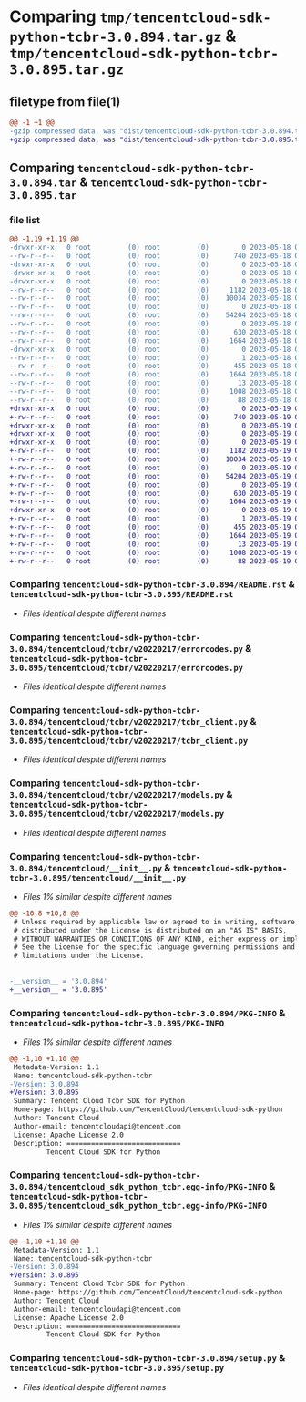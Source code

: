 # Comparing `tmp/tencentcloud-sdk-python-tcbr-3.0.894.tar.gz` & `tmp/tencentcloud-sdk-python-tcbr-3.0.895.tar.gz`

## filetype from file(1)

```diff
@@ -1 +1 @@
-gzip compressed data, was "dist/tencentcloud-sdk-python-tcbr-3.0.894.tar", last modified: Thu May 18 00:37:30 2023, max compression
+gzip compressed data, was "dist/tencentcloud-sdk-python-tcbr-3.0.895.tar", last modified: Fri May 19 03:00:54 2023, max compression
```

## Comparing `tencentcloud-sdk-python-tcbr-3.0.894.tar` & `tencentcloud-sdk-python-tcbr-3.0.895.tar`

### file list

```diff
@@ -1,19 +1,19 @@
-drwxr-xr-x   0 root         (0) root         (0)        0 2023-05-18 00:37:30.000000 tencentcloud-sdk-python-tcbr-3.0.894/
--rw-r--r--   0 root         (0) root         (0)      740 2023-05-18 00:37:30.000000 tencentcloud-sdk-python-tcbr-3.0.894/README.rst
-drwxr-xr-x   0 root         (0) root         (0)        0 2023-05-18 00:37:30.000000 tencentcloud-sdk-python-tcbr-3.0.894/tencentcloud/
-drwxr-xr-x   0 root         (0) root         (0)        0 2023-05-18 00:37:30.000000 tencentcloud-sdk-python-tcbr-3.0.894/tencentcloud/tcbr/
-drwxr-xr-x   0 root         (0) root         (0)        0 2023-05-18 00:37:30.000000 tencentcloud-sdk-python-tcbr-3.0.894/tencentcloud/tcbr/v20220217/
--rw-r--r--   0 root         (0) root         (0)     1182 2023-05-18 00:37:30.000000 tencentcloud-sdk-python-tcbr-3.0.894/tencentcloud/tcbr/v20220217/errorcodes.py
--rw-r--r--   0 root         (0) root         (0)    10034 2023-05-18 00:37:30.000000 tencentcloud-sdk-python-tcbr-3.0.894/tencentcloud/tcbr/v20220217/tcbr_client.py
--rw-r--r--   0 root         (0) root         (0)        0 2023-05-18 00:37:30.000000 tencentcloud-sdk-python-tcbr-3.0.894/tencentcloud/tcbr/v20220217/__init__.py
--rw-r--r--   0 root         (0) root         (0)    54204 2023-05-18 00:37:30.000000 tencentcloud-sdk-python-tcbr-3.0.894/tencentcloud/tcbr/v20220217/models.py
--rw-r--r--   0 root         (0) root         (0)        0 2023-05-18 00:37:30.000000 tencentcloud-sdk-python-tcbr-3.0.894/tencentcloud/tcbr/__init__.py
--rw-r--r--   0 root         (0) root         (0)      630 2023-05-18 00:37:30.000000 tencentcloud-sdk-python-tcbr-3.0.894/tencentcloud/__init__.py
--rw-r--r--   0 root         (0) root         (0)     1664 2023-05-18 00:37:30.000000 tencentcloud-sdk-python-tcbr-3.0.894/PKG-INFO
-drwxr-xr-x   0 root         (0) root         (0)        0 2023-05-18 00:37:30.000000 tencentcloud-sdk-python-tcbr-3.0.894/tencentcloud_sdk_python_tcbr.egg-info/
--rw-r--r--   0 root         (0) root         (0)        1 2023-05-18 00:37:30.000000 tencentcloud-sdk-python-tcbr-3.0.894/tencentcloud_sdk_python_tcbr.egg-info/dependency_links.txt
--rw-r--r--   0 root         (0) root         (0)      455 2023-05-18 00:37:30.000000 tencentcloud-sdk-python-tcbr-3.0.894/tencentcloud_sdk_python_tcbr.egg-info/SOURCES.txt
--rw-r--r--   0 root         (0) root         (0)     1664 2023-05-18 00:37:30.000000 tencentcloud-sdk-python-tcbr-3.0.894/tencentcloud_sdk_python_tcbr.egg-info/PKG-INFO
--rw-r--r--   0 root         (0) root         (0)       13 2023-05-18 00:37:30.000000 tencentcloud-sdk-python-tcbr-3.0.894/tencentcloud_sdk_python_tcbr.egg-info/top_level.txt
--rw-r--r--   0 root         (0) root         (0)     1008 2023-05-18 00:37:30.000000 tencentcloud-sdk-python-tcbr-3.0.894/setup.py
--rw-r--r--   0 root         (0) root         (0)       88 2023-05-18 00:37:30.000000 tencentcloud-sdk-python-tcbr-3.0.894/setup.cfg
+drwxr-xr-x   0 root         (0) root         (0)        0 2023-05-19 03:00:54.000000 tencentcloud-sdk-python-tcbr-3.0.895/
+-rw-r--r--   0 root         (0) root         (0)      740 2023-05-19 03:00:54.000000 tencentcloud-sdk-python-tcbr-3.0.895/README.rst
+drwxr-xr-x   0 root         (0) root         (0)        0 2023-05-19 03:00:54.000000 tencentcloud-sdk-python-tcbr-3.0.895/tencentcloud/
+drwxr-xr-x   0 root         (0) root         (0)        0 2023-05-19 03:00:54.000000 tencentcloud-sdk-python-tcbr-3.0.895/tencentcloud/tcbr/
+drwxr-xr-x   0 root         (0) root         (0)        0 2023-05-19 03:00:54.000000 tencentcloud-sdk-python-tcbr-3.0.895/tencentcloud/tcbr/v20220217/
+-rw-r--r--   0 root         (0) root         (0)     1182 2023-05-19 03:00:54.000000 tencentcloud-sdk-python-tcbr-3.0.895/tencentcloud/tcbr/v20220217/errorcodes.py
+-rw-r--r--   0 root         (0) root         (0)    10034 2023-05-19 03:00:54.000000 tencentcloud-sdk-python-tcbr-3.0.895/tencentcloud/tcbr/v20220217/tcbr_client.py
+-rw-r--r--   0 root         (0) root         (0)        0 2023-05-19 03:00:54.000000 tencentcloud-sdk-python-tcbr-3.0.895/tencentcloud/tcbr/v20220217/__init__.py
+-rw-r--r--   0 root         (0) root         (0)    54204 2023-05-19 03:00:54.000000 tencentcloud-sdk-python-tcbr-3.0.895/tencentcloud/tcbr/v20220217/models.py
+-rw-r--r--   0 root         (0) root         (0)        0 2023-05-19 03:00:54.000000 tencentcloud-sdk-python-tcbr-3.0.895/tencentcloud/tcbr/__init__.py
+-rw-r--r--   0 root         (0) root         (0)      630 2023-05-19 03:00:54.000000 tencentcloud-sdk-python-tcbr-3.0.895/tencentcloud/__init__.py
+-rw-r--r--   0 root         (0) root         (0)     1664 2023-05-19 03:00:54.000000 tencentcloud-sdk-python-tcbr-3.0.895/PKG-INFO
+drwxr-xr-x   0 root         (0) root         (0)        0 2023-05-19 03:00:54.000000 tencentcloud-sdk-python-tcbr-3.0.895/tencentcloud_sdk_python_tcbr.egg-info/
+-rw-r--r--   0 root         (0) root         (0)        1 2023-05-19 03:00:54.000000 tencentcloud-sdk-python-tcbr-3.0.895/tencentcloud_sdk_python_tcbr.egg-info/dependency_links.txt
+-rw-r--r--   0 root         (0) root         (0)      455 2023-05-19 03:00:54.000000 tencentcloud-sdk-python-tcbr-3.0.895/tencentcloud_sdk_python_tcbr.egg-info/SOURCES.txt
+-rw-r--r--   0 root         (0) root         (0)     1664 2023-05-19 03:00:54.000000 tencentcloud-sdk-python-tcbr-3.0.895/tencentcloud_sdk_python_tcbr.egg-info/PKG-INFO
+-rw-r--r--   0 root         (0) root         (0)       13 2023-05-19 03:00:54.000000 tencentcloud-sdk-python-tcbr-3.0.895/tencentcloud_sdk_python_tcbr.egg-info/top_level.txt
+-rw-r--r--   0 root         (0) root         (0)     1008 2023-05-19 03:00:54.000000 tencentcloud-sdk-python-tcbr-3.0.895/setup.py
+-rw-r--r--   0 root         (0) root         (0)       88 2023-05-19 03:00:54.000000 tencentcloud-sdk-python-tcbr-3.0.895/setup.cfg
```

### Comparing `tencentcloud-sdk-python-tcbr-3.0.894/README.rst` & `tencentcloud-sdk-python-tcbr-3.0.895/README.rst`

 * *Files identical despite different names*

### Comparing `tencentcloud-sdk-python-tcbr-3.0.894/tencentcloud/tcbr/v20220217/errorcodes.py` & `tencentcloud-sdk-python-tcbr-3.0.895/tencentcloud/tcbr/v20220217/errorcodes.py`

 * *Files identical despite different names*

### Comparing `tencentcloud-sdk-python-tcbr-3.0.894/tencentcloud/tcbr/v20220217/tcbr_client.py` & `tencentcloud-sdk-python-tcbr-3.0.895/tencentcloud/tcbr/v20220217/tcbr_client.py`

 * *Files identical despite different names*

### Comparing `tencentcloud-sdk-python-tcbr-3.0.894/tencentcloud/tcbr/v20220217/models.py` & `tencentcloud-sdk-python-tcbr-3.0.895/tencentcloud/tcbr/v20220217/models.py`

 * *Files identical despite different names*

### Comparing `tencentcloud-sdk-python-tcbr-3.0.894/tencentcloud/__init__.py` & `tencentcloud-sdk-python-tcbr-3.0.895/tencentcloud/__init__.py`

 * *Files 1% similar despite different names*

```diff
@@ -10,8 +10,8 @@
 # Unless required by applicable law or agreed to in writing, software
 # distributed under the License is distributed on an "AS IS" BASIS,
 # WITHOUT WARRANTIES OR CONDITIONS OF ANY KIND, either express or implied.
 # See the License for the specific language governing permissions and
 # limitations under the License.
 
 
-__version__ = '3.0.894'
+__version__ = '3.0.895'
```

### Comparing `tencentcloud-sdk-python-tcbr-3.0.894/PKG-INFO` & `tencentcloud-sdk-python-tcbr-3.0.895/PKG-INFO`

 * *Files 1% similar despite different names*

```diff
@@ -1,10 +1,10 @@
 Metadata-Version: 1.1
 Name: tencentcloud-sdk-python-tcbr
-Version: 3.0.894
+Version: 3.0.895
 Summary: Tencent Cloud Tcbr SDK for Python
 Home-page: https://github.com/TencentCloud/tencentcloud-sdk-python
 Author: Tencent Cloud
 Author-email: tencentcloudapi@tencent.com
 License: Apache License 2.0
 Description: ============================
         Tencent Cloud SDK for Python
```

### Comparing `tencentcloud-sdk-python-tcbr-3.0.894/tencentcloud_sdk_python_tcbr.egg-info/PKG-INFO` & `tencentcloud-sdk-python-tcbr-3.0.895/tencentcloud_sdk_python_tcbr.egg-info/PKG-INFO`

 * *Files 1% similar despite different names*

```diff
@@ -1,10 +1,10 @@
 Metadata-Version: 1.1
 Name: tencentcloud-sdk-python-tcbr
-Version: 3.0.894
+Version: 3.0.895
 Summary: Tencent Cloud Tcbr SDK for Python
 Home-page: https://github.com/TencentCloud/tencentcloud-sdk-python
 Author: Tencent Cloud
 Author-email: tencentcloudapi@tencent.com
 License: Apache License 2.0
 Description: ============================
         Tencent Cloud SDK for Python
```

### Comparing `tencentcloud-sdk-python-tcbr-3.0.894/setup.py` & `tencentcloud-sdk-python-tcbr-3.0.895/setup.py`

 * *Files identical despite different names*

